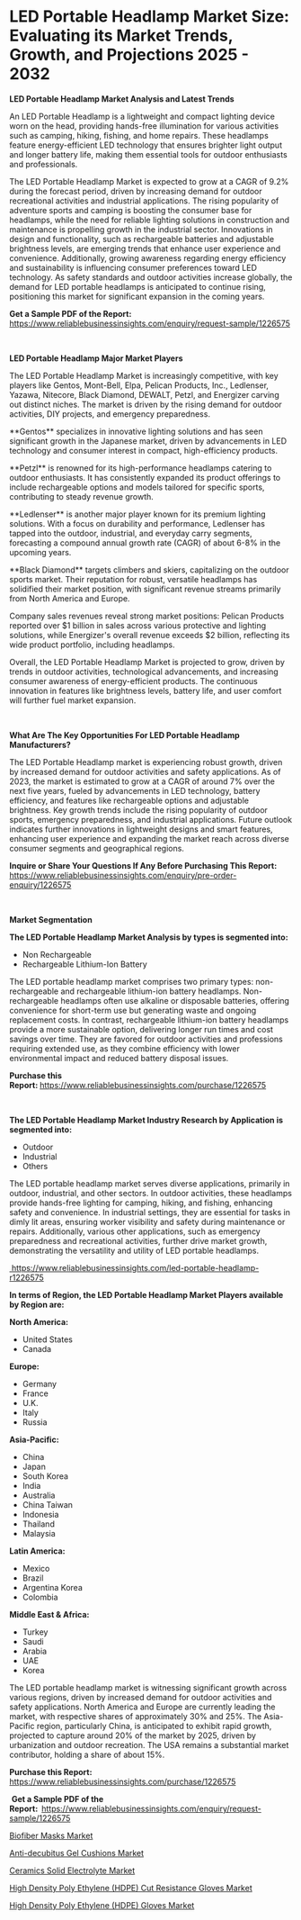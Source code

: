 <p><h1>LED Portable Headlamp Market Size: Evaluating its Market Trends, Growth, and Projections 2025 - 2032</h1></p><p><strong>LED Portable Headlamp Market Analysis and Latest Trends</strong></p>
<p><p>An LED Portable Headlamp is a lightweight and compact lighting device worn on the head, providing hands-free illumination for various activities such as camping, hiking, fishing, and home repairs. These headlamps feature energy-efficient LED technology that ensures brighter light output and longer battery life, making them essential tools for outdoor enthusiasts and professionals.</p><p>The LED Portable Headlamp Market is expected to grow at a CAGR of 9.2% during the forecast period, driven by increasing demand for outdoor recreational activities and industrial applications. The rising popularity of adventure sports and camping is boosting the consumer base for headlamps, while the need for reliable lighting solutions in construction and maintenance is propelling growth in the industrial sector. Innovations in design and functionality, such as rechargeable batteries and adjustable brightness levels, are emerging trends that enhance user experience and convenience. Additionally, growing awareness regarding energy efficiency and sustainability is influencing consumer preferences toward LED technology. As safety standards and outdoor activities increase globally, the demand for LED portable headlamps is anticipated to continue rising, positioning this market for significant expansion in the coming years.</p></p>
<p><strong>Get a Sample PDF of the Report:&nbsp;</strong> <a href="https://www.reliablebusinessinsights.com/enquiry/request-sample/1226575?utm_campaign=117&utm_medium=2&utm_source=Github&utm_content=ia&utm_term=05042025&utm_id=led-portable-headlamp">https://www.reliablebusinessinsights.com/enquiry/request-sample/1226575</a></p>
<p>&nbsp;</p>
<p><strong>LED Portable Headlamp Major Market Players</strong></p>
<p><p>The LED Portable Headlamp Market is increasingly competitive, with key players like Gentos, Mont-Bell, Elpa, Pelican Products, Inc., Ledlenser, Yazawa, Nitecore, Black Diamond, DEWALT, Petzl, and Energizer carving out distinct niches. The market is driven by the rising demand for outdoor activities, DIY projects, and emergency preparedness.</p><p>**Gentos** specializes in innovative lighting solutions and has seen significant growth in the Japanese market, driven by advancements in LED technology and consumer interest in compact, high-efficiency products. </p><p>**Petzl** is renowned for its high-performance headlamps catering to outdoor enthusiasts. It has consistently expanded its product offerings to include rechargeable options and models tailored for specific sports, contributing to steady revenue growth.</p><p>**Ledlenser** is another major player known for its premium lighting solutions. With a focus on durability and performance, Ledlenser has tapped into the outdoor, industrial, and everyday carry segments, forecasting a compound annual growth rate (CAGR) of about 6-8% in the upcoming years.</p><p>**Black Diamond** targets climbers and skiers, capitalizing on the outdoor sports market. Their reputation for robust, versatile headlamps has solidified their market position, with significant revenue streams primarily from North America and Europe.</p><p>Company sales revenues reveal strong market positions: Pelican Products reported over $1 billion in sales across various protective and lighting solutions, while Energizer's overall revenue exceeds $2 billion, reflecting its wide product portfolio, including headlamps.</p><p>Overall, the LED Portable Headlamp Market is projected to grow, driven by trends in outdoor activities, technological advancements, and increasing consumer awareness of energy-efficient products. The continuous innovation in features like brightness levels, battery life, and user comfort will further fuel market expansion.</p></p>
<p>&nbsp;</p>
<p><strong>What Are The Key Opportunities For LED Portable Headlamp Manufacturers?</strong></p>
<p><p>The LED Portable Headlamp market is experiencing robust growth, driven by increased demand for outdoor activities and safety applications. As of 2023, the market is estimated to grow at a CAGR of around 7% over the next five years, fueled by advancements in LED technology, battery efficiency, and features like rechargeable options and adjustable brightness. Key growth trends include the rising popularity of outdoor sports, emergency preparedness, and industrial applications. Future outlook indicates further innovations in lightweight designs and smart features, enhancing user experience and expanding the market reach across diverse consumer segments and geographical regions.</p></p>
<p><strong>Inquire or Share Your Questions If Any Before Purchasing This Report:</strong> <a href="https://www.reliablebusinessinsights.com/enquiry/pre-order-enquiry/1226575?utm_campaign=117&utm_medium=2&utm_source=Github&utm_content=ia&utm_term=05042025&utm_id=led-portable-headlamp">https://www.reliablebusinessinsights.com/enquiry/pre-order-enquiry/1226575</a></p>
<p>&nbsp;</p>
<p><strong>Market Segmentation</strong></p>
<p><strong>The LED Portable Headlamp Market Analysis by types is segmented into:</strong></p>
<p><ul><li>Non Rechargeable</li><li>Rechargeable Lithium-Ion Battery</li></ul></p>
<p><p>The LED portable headlamp market comprises two primary types: non-rechargeable and rechargeable lithium-ion battery headlamps. Non-rechargeable headlamps often use alkaline or disposable batteries, offering convenience for short-term use but generating waste and ongoing replacement costs. In contrast, rechargeable lithium-ion battery headlamps provide a more sustainable option, delivering longer run times and cost savings over time. They are favored for outdoor activities and professions requiring extended use, as they combine efficiency with lower environmental impact and reduced battery disposal issues.</p></p>
<p><strong>Purchase this Report:&nbsp;</strong><a href="https://www.reliablebusinessinsights.com/purchase/1226575?utm_campaign=117&utm_medium=2&utm_source=Github&utm_content=ia&utm_term=05042025&utm_id=led-portable-headlamp">https://www.reliablebusinessinsights.com/purchase/1226575</a></p>
<p>&nbsp;</p>
<p><strong>The LED Portable Headlamp Market Industry Research by Application is segmented into:</strong></p>
<p><ul><li>Outdoor</li><li>Industrial</li><li>Others</li></ul></p>
<p><p>The LED portable headlamp market serves diverse applications, primarily in outdoor, industrial, and other sectors. In outdoor activities, these headlamps provide hands-free lighting for camping, hiking, and fishing, enhancing safety and convenience. In industrial settings, they are essential for tasks in dimly lit areas, ensuring worker visibility and safety during maintenance or repairs. Additionally, various other applications, such as emergency preparedness and recreational activities, further drive market growth, demonstrating the versatility and utility of LED portable headlamps.</p></p>
<p><a href="https://www.reliablebusinessinsights.com/led-portable-headlamp-r1226575?utm_campaign=117&utm_medium=2&utm_source=Github&utm_content=ia&utm_term=05042025&utm_id=led-portable-headlamp">&nbsp;https://www.reliablebusinessinsights.com/led-portable-headlamp-r1226575</a></p>
<p><strong>In terms of Region, the LED Portable Headlamp Market Players available by Region are:</strong></p>
<p>
    <p> <strong> North America: </strong>
        <ul>
            <li>United States</li>
            <li>Canada</li>
        </ul>
        </p> 
    <p> <strong> Europe: </strong>
        <ul>
            <li>Germany</li>
            <li>France</li>
            <li>U.K.</li>
            <li>Italy</li>
            <li>Russia</li>
        </ul>
        </p> 
    <p> <strong> Asia-Pacific: </strong>
        <ul>
            <li>China</li>
            <li>Japan</li>
            <li>South Korea</li>
            <li>India</li>
            <li>Australia</li>
            <li>China Taiwan</li>
            <li>Indonesia</li>
            <li>Thailand</li>
            <li>Malaysia</li>
        </ul>
        </p> 
    <p> <strong> Latin America: </strong>
        <ul>
            <li>Mexico</li>
            <li>Brazil</li>
            <li>Argentina Korea</li>
            <li>Colombia</li>
        </ul>
        </p> 
    <p> <strong> Middle East & Africa: </strong>
        <ul>
            <li>Turkey</li>
            <li>Saudi</li>
            <li>Arabia</li>
            <li>UAE</li>
            <li>Korea</li>
        </ul>
    </p>
    </p>
<p><p>The LED portable headlamp market is witnessing significant growth across various regions, driven by increased demand for outdoor activities and safety applications. North America and Europe are currently leading the market, with respective shares of approximately 30% and 25%. The Asia-Pacific region, particularly China, is anticipated to exhibit rapid growth, projected to capture around 20% of the market by 2025, driven by urbanization and outdoor recreation. The USA remains a substantial market contributor, holding a share of about 15%.</p></p>
<p><strong>Purchase this Report: </strong><a href="https://www.reliablebusinessinsights.com/purchase/1226575?utm_campaign=117&utm_medium=2&utm_source=Github&utm_content=ia&utm_term=05042025&utm_id=led-portable-headlamp">https://www.reliablebusinessinsights.com/purchase/1226575</a></p>
<p>&nbsp;<strong>Get a Sample PDF of the Report:&nbsp;&nbsp;</strong><a href="https://www.reliablebusinessinsights.com/enquiry/request-sample/1226575?utm_campaign=117&utm_medium=2&utm_source=Github&utm_content=ia&utm_term=05042025&utm_id=led-portable-headlamp">https://www.reliablebusinessinsights.com/enquiry/request-sample/1226575</a></p>
<p><strong></strong></p>
<p><p><a href="https://github.com/catlowdarcys/Market-Research-Report-List-1/blob/main/biofiber-masks-market.md?utm_campaign=117&utm_medium=2&utm_source=Github&utm_content=ia&utm_term=05042025&utm_id=led-portable-headlamp">Biofiber Masks Market</a></p><p><a href="https://github.com/hadshpinay/Market-Research-Report-List-1/blob/main/anti-decubitus-gel-cushions-market.md?utm_campaign=117&utm_medium=2&utm_source=Github&utm_content=ia&utm_term=05042025&utm_id=led-portable-headlamp">Anti-decubitus Gel Cushions Market</a></p><p><a href="https://github.com/danzopachllq/Market-Research-Report-List-1/blob/main/ceramics-solid-electrolyte-market.md?utm_campaign=117&utm_medium=2&utm_source=Github&utm_content=ia&utm_term=05042025&utm_id=led-portable-headlamp">Ceramics Solid Electrolyte Market</a></p><p><a href="https://github.com/palenjeppecd/Market-Research-Report-List-1/blob/main/high-density-poly-ethylene-hdpe-cut-resistance-gloves-market.md?utm_campaign=117&utm_medium=2&utm_source=Github&utm_content=ia&utm_term=05042025&utm_id=led-portable-headlamp">High Density Poly Ethylene (HDPE) Cut Resistance Gloves Market</a></p><p><a href="https://github.com/fendtdjunawo/Market-Research-Report-List-1/blob/main/high-density-poly-ethylene-hdpe-gloves-market.md?utm_campaign=117&utm_medium=2&utm_source=Github&utm_content=ia&utm_term=05042025&utm_id=led-portable-headlamp">High Density Poly Ethylene (HDPE) Gloves Market</a></p></p>
